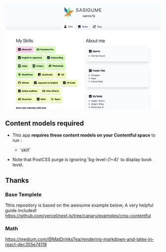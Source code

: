 ![Screenshot on 12-20-2020](https://github.com/sasigume/sasigudotme/blob/main/screenshots/2020-12-22.png?raw=true)

## Content models required

* This app  **requires these content models on your Contentful space** to run :
  * 'skill'

* Note that PostCSS purge is ignoring 'bg-level-(1~4)' to display book level.

## Thanks

### Base Templete

Tthis repository is based on the awesome example below; A very helpful guide included!
https://github.com/vercel/next.js/tree/canary/examples/cms-contentful

### Math

https://medium.com/@MatDrinksTea/rendering-markdown-and-latex-in-react-dec355e74119
